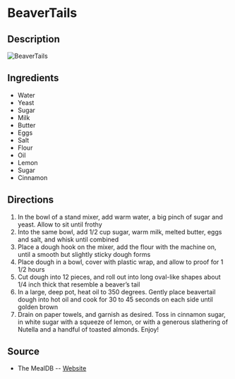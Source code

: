 # BeaverTails

## Description
![BeaverTails](https://www.themealdb.com/images/media/meals/ryppsv1511815505.jpg "BeaverTails")

## Ingredients
- Water
- Yeast
- Sugar
- Milk
- Butter
- Eggs
- Salt
- Flour
- Oil
- Lemon
- Sugar
- Cinnamon

## Directions
1. In the bowl of a stand mixer, add warm water, a big pinch of sugar and yeast. Allow to sit until frothy
2. Into the same bowl, add 1/2 cup sugar, warm milk, melted butter, eggs and salt, and whisk until combined
3. Place a dough hook on the mixer, add the flour with the machine on, until a smooth but slightly sticky dough forms
4. Place dough in a bowl, cover with plastic wrap, and allow to proof for 1 1/2 hours
5. Cut dough into 12 pieces, and roll out into long oval-like shapes about 1/4 inch thick that resemble a beaver’s tail
6. In a large, deep pot, heat oil to 350 degrees. Gently place beavertail dough into hot oil and cook for 30 to 45 seconds on each side until golden brown
7. Drain on paper towels, and garnish as desired. Toss in cinnamon sugar, in white sugar with a squeeze of lemon, or with a generous slathering of Nutella and a handful of toasted almonds. Enjoy!

## Source

- The MealDB -- [Website](https://themealdb.com/)
